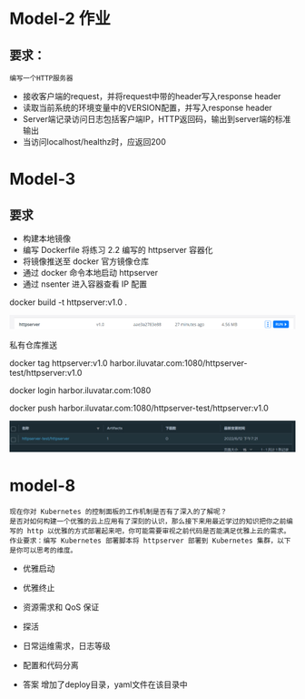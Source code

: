 # Model-2 作业

## 要求：

    编写一个HTTP服务器

* 接收客户端的request，并将request中带的header写入response header
* 读取当前系统的环境变量中的VERSION配置，并写入response header
* Server端记录访问日志包括客户端IP，HTTP返回码，输出到server端的标准输出
* 当访问localhost/healthz时，应返回200

# Model-3

## 要求

* 构建本地镜像
* 编写 Dockerfile 将练习 2.2 编写的 httpserver 容器化
* 将镜像推送至 docker 官方镜像仓库
* 通过 docker 命令本地启动 httpserver
* 通过 nsenter 进入容器查看 IP 配置

docker build -t httpserver:v1.0 .

![1655033024825](image/README/1655033024825.png)

私有仓库推送

docker tag httpserver:v1.0 harbor.iluvatar.com:1080/httpserver-test/httpserver:v1.0

docker login harbor.iluvatar.com:1080

docker push harbor.iluvatar.com:1080/httpserver-test/httpserver:v1.0

![1655033123289](image/README/1655033123289.png)

# model-8 
    现在你对 Kubernetes 的控制面板的工作机制是否有了深入的了解呢？
    是否对如何构建一个优雅的云上应用有了深刻的认识，那么接下来用最近学过的知识把你之前编写的 http 以优雅的方式部署起来吧，你可能需要审视之前代码是否能满足优雅上云的需求。
    作业要求：编写 Kubernetes 部署脚本将 httpserver 部署到 Kubernetes 集群，以下是你可以思考的维度。

* 优雅启动
* 优雅终止
* 资源需求和 QoS 保证
* 探活
* 日常运维需求，日志等级
* 配置和代码分离

* 答案
    增加了deploy目录，yaml文件在该目录中